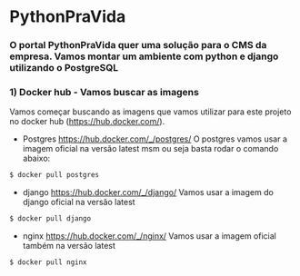 # PythonPraVida
### O portal PythonPraVida quer uma solução para o CMS da empresa. Vamos montar um ambiente com python e django utilizando o PostgreSQL


### 1) Docker hub - Vamos buscar as imagens
Vamos começar buscando as imagens que vamos utilizar para este projeto no docker hub (https://hub.docker.com/).

- Postgres https://hub.docker.com/_/postgres/
O postgres vamos usar a imagem oficial na versão latest msm ou seja basta rodar o comando abaixo:
```bash
$ docker pull postgres
```

- django https://hub.docker.com/_/django/
Vamos usar a imagem do django oficial na versão latest
```bash
$ docker pull django
```

- nginx https://hub.docker.com/_/nginx/
Vamos usar a imagem oficial também na versão latest
```bash
$ docker pull nginx
```